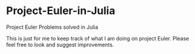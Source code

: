 Project-Euler-in-Julia
======================

Project Euler Problems solved in Julia

This is just for me to keep track of what I am doing on project Euler. Please feel free to look and suggest improvements.
